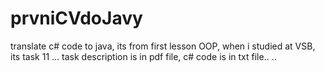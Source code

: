 # prvniCVdoJavy
translate c# code to java, its from first lesson OOP, when i studied at VSB, its task 11 ... task description is in pdf file, c# code is in txt file.. ..
